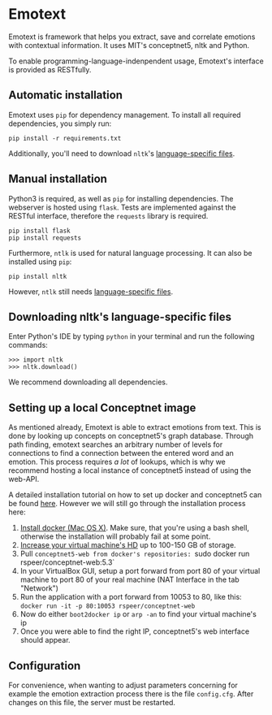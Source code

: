 # Emotext
Emotext is framework that helps you extract, save and correlate emotions with contextual information.
It uses MIT's conceptnet5, nltk and Python.

To enable programming-language-indenpendent usage, Emotext's interface is provided as RESTfully.

## Automatic installation
Emotext uses `pip` for dependency management. To install all required dependencies, you simply run:

    pip install -r requirements.txt

Additionally, you'll need to download `nltk`'s [language-specific files](#downloading-nltks-language-specific-files).

## Manual installation
Python3 is required, as well as `pip` for installing dependencies.
The webserver is hosted using `flask`. Tests are implemented against the RESTful interface, therefore the `requests` library is required.

    pip install flask
    pip install requests

Furthermore, `ntlk` is used for natural language processing. It can also be installed using `pip`:

    pip install nltk

However, `ntlk` still needs [language-specific files](#downloading-nltks-language-specific-files).

## Downloading nltk's language-specific files
Enter Python's IDE by typing `python` in your terminal and run the following commands: 

    >>> import nltk
    >>> nltk.download()

We recommend downloading all dependencies.

## Setting up a local Conceptnet image
As mentioned already, Emotext is able to extract emotions from text. This is done by looking up concepts on conceptnet5's graph database.
Through path finding, emotext searches an arbitrary number of levels for connections to find a connection between the entered word and an emotion.
This process requires *a lot* of lookups, which is why we recommend hosting a local instance of conceptnet5 instead of using the web-API.

A detailed installation tutorial on how to set up docker and conceptnet5 can be found [here](https://github.com/commonsense/conceptnet5/wiki/Docker).
However we will still go through the installation process here:

1. [Install docker (Mac OS X)](https://docs.docker.com/installation/mac/). Make sure, that you're using a bash shell, otherwise the installation will probably fail at some point.
2. [Increase your virtual machine's HD](https://docs.docker.com/articles/b2d_volume_resize/) up to 100-150 GB of storage.
3. Pull `conceptnet5-web from docker's repositories: `sudo docker run rspeer/conceptnet-web:5.3`
4. In your VirtualBox GUI, setup a port forward from port 80 of your virtual machine to port 80 of your real machine (NAT Interface in the tab "Network")
5. Run the application with a port forward from 10053 to 80, like this: `docker run -it -p 80:10053 rspeer/conceptnet-web`
6. Now do either `boot2docker ip` or `arp -an` to find your virtual machine's ip
7. Once you were able to find the right IP, conceptnet5's web interface should appear.

## Configuration
For convenience, when wanting to adjust parameters concerning for example the emotion extraction process there is the file `config.cfg`.
After changes on this file, the server must be restarted.






